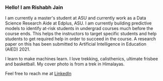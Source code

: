
### Hello! I am Rishabh Jain 
I am currently a master's student at ASU and currently work as a Data Science Research Aide at Edplus, ASU. 
I am currently building predictive models to identify at-risk students in undergrad courses much before the course ends. This helps the instructors to target specific students and help students to get required help in order to succeed in the course. A research paper on this has been submitted to Artificial Intelligence in Education (AIED) 2021. 

I learn to make machines learn. I love trekking, calisthenics, ultimate frisbee and basketball. My cover photo is from a trek in Himalayas. 

Feel free to reach me at [LinkedIn](https://www.linkedin.com/in/rishabhjainr/)
<!--
**RishabhRJain/RishabhRJain** is a ✨ _special_ ✨ repository because its `README.md` (this file) appears on your GitHub profile.

Here are some ideas to get you started:

- 🔭 I’m currently working on ...
- 🌱 I’m currently learning ...
- 👯 I’m looking to collaborate on ...
- 🤔 I’m looking for help with ...
- 💬 Ask me about ...
- 📫 How to reach me: ...
- 😄 Pronouns: ...
- ⚡ Fun fact: ...
-->
